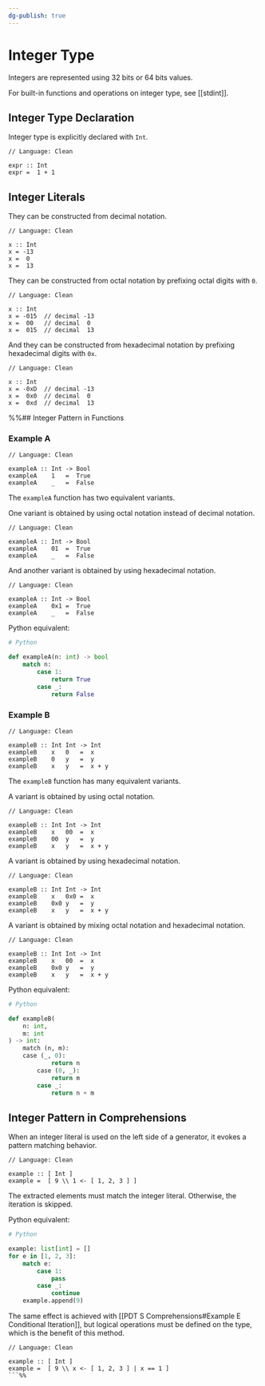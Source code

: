 ```yaml
---
dg-publish: true
---
```


# Integer Type

Integers are represented using 32 bits or 64 bits values.

For built-in functions and operations on integer type, see [[stdint]].

## Integer Type Declaration

Integer type is explicitly declared with `Int`.

```Clean
// Language: Clean

expr :: Int
expr =  1 + 1
```

## Integer Literals

They can be constructed from decimal notation.

```Clean
// Language: Clean

x :: Int
x = -13
x =  0
x =  13
```

They can be constructed from octal notation by prefixing octal digits with `0`.

```Clean
// Language: Clean

x :: Int
x = -015  // decimal -13
x =  00   // decimal  0
x =  015  // decimal  13
```

And they can be constructed from hexadecimal notation by prefixing hexadecimal digits with `0x`.

```Clean
// Language: Clean

x :: Int
x = -0xD  // decimal -13
x =  0x0  // decimal  0
x =  0xd  // decimal  13
```

%%## Integer Pattern in Functions

### Example A

```Clean
// Language: Clean

exampleA :: Int -> Bool
exampleA    1   =  True
exampleA    _   =  False
```

The `exampleA` function has two equivalent variants.

One variant is obtained by using octal notation instead of decimal notation.

```Clean
// Language: Clean

exampleA :: Int -> Bool
exampleA    01  =  True
exampleA    _   =  False
```

And another variant is obtained by using hexadecimal notation.

```Clean
// Language: Clean

exampleA :: Int -> Bool
exampleA    0x1 =  True
exampleA    _   =  False
```

Python equivalent:

```Python
# Python

def exampleA(n: int) -> bool
	match n:
		case 1:
			return True
		case _:
			return False
```

### Example B

```Clean
// Language: Clean

exampleB :: Int Int -> Int
exampleB    x   0   =  x
exampleB    0   y   =  y
exampleB    x   y   =  x + y
```

The `exampleB` function has many equivalent variants.

A variant is obtained by using octal notation.

```Clean
// Language: Clean

exampleB :: Int Int -> Int
exampleB    x   00  =  x
exampleB    00  y   =  y
exampleB    x   y   =  x + y
```

A variant is obtained by using hexadecimal notation.

```Clean
// Language: Clean

exampleB :: Int Int -> Int
exampleB    x   0x0 =  x
exampleB    0x0 y   =  y
exampleB    x   y   =  x + y
```

A variant is obtained by mixing octal notation and hexadecimal notation.

```Clean
// Language: Clean

exampleB :: Int Int -> Int
exampleB    x   00  =  x
exampleB    0x0 y   =  y
exampleB    x   y   =  x + y
```

Python equivalent:

```Python
# Python

def exampleB(
	n: int,
	m: int
) -> int:
	match (n, m):
	case (_, 0):
			return n
		case (0, _):
			return m
		case _:
			return n + m
```

## Integer Pattern in Comprehensions

When an integer literal is used on the left side of a generator, it evokes a pattern matching behavior.

```Clean
// Language: Clean

example :: [ Int ]
example =  [ 9 \\ 1 <- [ 1, 2, 3 ] ]
```

The extracted elements must match the integer literal.
Otherwise, the iteration is skipped.

Python equivalent: 

```Python
# Python

example: list[int] = []
for e in [1, 2, 3]:
	match e:
		case 1:
			pass
		case _:
			continue
	example.append(9)
```

The same effect is achieved with [[PDT S Comprehensions#Example E Conditional Iteration]], but logical operations must be defined on the type, which is the benefit of this method.

```Clean
// Language: Clean

example :: [ Int ]
example =  [ 9 \\ x <- [ 1, 2, 3 ] | x == 1 ]
```%%
